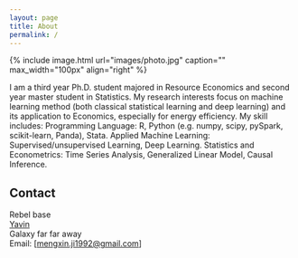 ```yaml
---
layout: page
title: About
permalink: /
---
```


{% include image.html url="images/photo.jpg" caption="" max_width="100px" align="right" %}

I am a third year Ph.D. student majored in Resource Economics and second year master student in Statistics. My research interests focus on machine learning method (both classical statistical learning and deep learning) and its application to Economics, especially for energy efficiency. My skill includes:
Programming Language: R, Python (e.g. numpy, scipy, pySpark, scikit-learn, Panda), Stata.
Applied Machine Learning: Supervised/unsupervised Learning, Deep Learning.
Statistics and Econometrics: Time Series Analysis, Generalized Linear Model, Causal Inference.

## Contact

Rebel base <br />
[Yavin] <br />
Galaxy far far away<br />
Email: [mengxin.ji1992@gmail.com]


[Yavin]: https://en.wikipedia.org/wiki/Yavin
[chewy@rebel.com]: mailto:chewy@rebel.com
